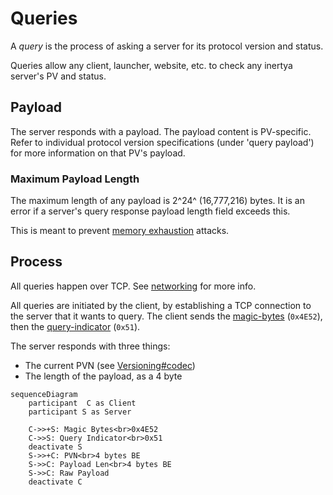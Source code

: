 # Queries

A *query* is the process of asking a server for its protocol version and status.

Queries allow any client, launcher, website, etc. to check any inertya 
server's PV and status.


## Payload

The server responds with a payload. The payload content is PV-specific. 
Refer to individual protocol version specifications (under 'query payload') 
for more information on that PV's payload.

### Maximum Payload Length

The maximum length of any payload is 2^24^ (16,777,216) bytes. It is an 
error if a server's query response payload length field exceeds this.

This is meant to prevent [memory exhaustion][wp-exhaustion-attack] attacks.


## Process

All queries happen over TCP. See [networking] for more info.

All queries are initiated by the client, by establishing a TCP connection to 
the server that it wants to query. The client sends the [magic-bytes] 
(`0x4E52`), then the [query-indicator] (`0x51`).

The server responds with three things:
- The current PVN (see [Versioning#codec][pvn-codec])
- The length of the payload, as a 4 byte


```mermaid
sequenceDiagram
    participant  C as Client
    participant S as Server

    C->>+S: Magic Bytes<br>0x4E52
    C->>S: Query Indicator<br>0x51
    deactivate S
    S->>+C: PVN<br>4 bytes BE
    S->>C: Payload Len<br>4 bytes BE
    S->>C: Raw Payload
    deactivate C
```

[wp-exhaustion-attack]: https://en.wikipedia.org/wiki/Resource_exhaustion_attack
[networking]: networking.md
[magic-bytes]: networking.md#magic-bytes
[query-indicator]: networking.md#mode-indicators
[pvn-codec]: versioning.md#codec
